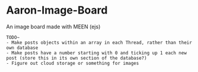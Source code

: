 # Aaron-Image-Board
 An image board made with MEEN (ejs)

```
TODO~
- Make posts objects within an array in each Thread, rather than their own database
- Make posts have a number starting with 0 and ticking up 1 each new post (store this in its own section of the database?)
- Figure out cloud storage or something for images 
```